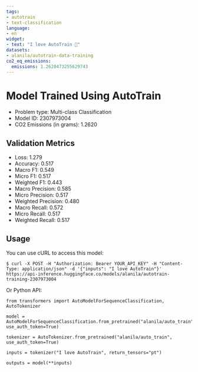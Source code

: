 ```yaml
---
tags:
- autotrain
- text-classification
language:
- en
widget:
- text: "I love AutoTrain 🤗"
datasets:
- alanila/autotrain-data-training
co2_eq_emissions:
  emissions: 1.2620473255629743
---
```


# Model Trained Using AutoTrain

- Problem type: Multi-class Classification
- Model ID: 2307973004
- CO2 Emissions (in grams): 1.2620

## Validation Metrics

- Loss: 1.279
- Accuracy: 0.517
- Macro F1: 0.549
- Micro F1: 0.517
- Weighted F1: 0.443
- Macro Precision: 0.585
- Micro Precision: 0.517
- Weighted Precision: 0.480
- Macro Recall: 0.572
- Micro Recall: 0.517
- Weighted Recall: 0.517


## Usage

You can use cURL to access this model:

```
$ curl -X POST -H "Authorization: Bearer YOUR_API_KEY" -H "Content-Type: application/json" -d '{"inputs": "I love AutoTrain"}' https://api-inference.huggingface.co/models/alanila/autotrain-training-2307973004
```

Or Python API:

```
from transformers import AutoModelForSequenceClassification, AutoTokenizer

model = AutoModelForSequenceClassification.from_pretrained("alanila/auto_train", use_auth_token=True)

tokenizer = AutoTokenizer.from_pretrained("alanila/auto_train", use_auth_token=True)

inputs = tokenizer("I love AutoTrain", return_tensors="pt")

outputs = model(**inputs)
```